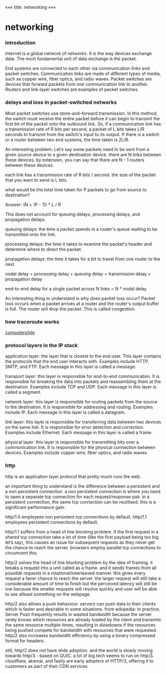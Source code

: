 «««
title: networking
»»»

# networking

### introduction

Internet is a global network of networks. It is the way devices exchange data. The most fundamental unit of data exchange is the packet.

End systems are connected to each other via communication links and packet switches. Communication links are made of different types of media, such as copper wire, fiber optics, and radio waves. Packet switches are devices that forward packets from one communication link to another. Routers and link-layer switches are examples of packet switches.

### delays and loss in packet-switched networks

Most packet switches use store-and-forward transmission. In this method, the switch must receive the entire packet before it can begin to transmit the first bit of the packet onto the outbound link. So, if a communication link has a transmission rate of R bits per second, a packet of L bits takes L/R seconds to transmit from the switch's input to its output. If there is a switch or a router between two end systems, the time taken is 2L/R.

An interesting problem:
Let’s say some packets need to be sent from a given source device to a given destination device. there are N links between these devices. by extension, you can say that there are N - 1 routers between these devices. 

each link has a transmission rate of R bits / second. the size of the packet that you want to send is L bits. 

what would be the total time taken for P packets to go from source to destination?

Answer: (N + (P - 1)) * L / R

This does not account for queuing delays, processing delays, and propagation delays.

queuing delays: the time a packet spends in a router's queue waiting to be transmitted onto the link.

processing delays: the time it takes to examine the packet's header and determine where to direct the packet.

propagation delays: the time it takes for a bit to travel from one router to the next.

nodal delay = processing delay + queuing delay + transmission delay + propagation delay

end-to-end delay for a single packet across N links = N * nodal delay

An interesting thing to understand is why does packet loss occur? Packet loss occurs when a packet arrives at a router and the router's output buffer is full. The router will drop the packet. This is called congestion.

### how traceroute works

[computerphile](https://www.youtube.com/watch?v=75yKT3OuE44&ab_channel=Computerphile)

### protocol layers in the IP stack

application layer: the layer that is closest to the end user. This layer contains the protocols that the end user interacts with. Examples include HTTP, SMTP, and FTP. Each message in this layer is called a message.

transport layer: this layer is responsible for end-to-end communication. It is responsible for breaking the data into packets and reassembling them at the destination. Examples include TCP and UDP. Each message in this layer is called a segment.

network layer: this layer is responsible for routing packets from the source to the destination. It is responsible for addressing and routing. Examples include IP. Each message in this layer is called a datagram.

link layer: this layer is responsible for transferring data between two devices on the same link. It is responsible for error detection and correction. Examples include Ethernet. Each message in this layer is called a frame.

physical layer: this layer is responsible for transmitting bits over a communication link. It is responsible for the physical connection between devices. Examples include copper wire, fiber optics, and radio waves.

### http

http is an application layer protocol that pretty much runs the web.

an important thing to understand is the difference between a persistent and a non persistent connection. a non persistent connection is where you need to open a separate tcp connection for each request/response pair. in a persistent connection, the same tcp connection can be reutilised. this is a significant performance gain.

http/1.0 employees non persistent tcp connections by default. http/1.1 employees persistent connections by default. 

http/1.1 suffers from a head of line blocking problem. if the first request in a shared tcp connection take a lot of time (like the first payload being too big let’s say), this causes an issue for subsequent requests as they never get the chance to reach the server. browsers employ parallel tcp connections to circumvent this.

http/2 solves the head of line blocking problem by the idea of framing. it breaks a request into a unit called as a frame. and it sends frames from all possible requests in a rotational/interleaved manner. this gives every request a fairer chance to reach the server. the larger request will still take a considerable amount of time to finish but the perceived latency will still be low because the smaller requests will resolve quickly and user will be able to see atleast something on the webpage.

http/2 also allows a push behaviour. servers can push data to their clients which is faster and desirable in some situations. from wikipedia: In practice, Server Push frequently results in wasted bandwidth because the server rarely knows which resources are already loaded by the client and transmits the same resource multiple times, resulting in slowdowns if the resources being pushed compete for bandwidth with resources that were requested. http/2 also increases bandwidth efficiency by using a binary compressed format for headers.

still, http/2 does not have wide adoption. and the world is slowly moving towards http/3 - based on QUIC. a lot of big tech seems to run on http/3. cloudflare, akamai, and fastly are early adopters of HTTP/3, offering it to customers as part of their CDN services.
